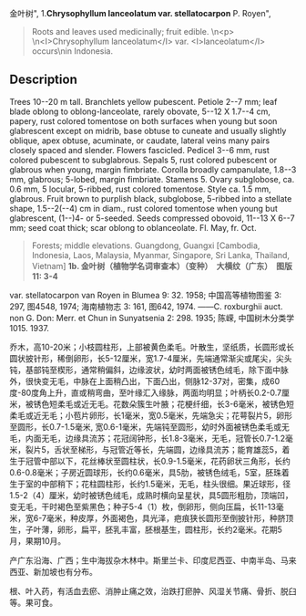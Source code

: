 金叶树",
1.**Chrysophyllum lanceolatum var. stellatocarpon** P. Royen",

> Roots and leaves used medicinally; fruit edible.&#x0D;\n&lt;p&gt;&#x0D;\n&lt;I&gt;Chrysophyllum lanceolatum&lt;/I&gt; var. &lt;I&gt;lanceolatum&lt;/I&gt; occurs\nin Indonesia.

## Description
Trees 10--20 m tall. Branchlets yellow pubescent. Petiole 2--7 mm; leaf blade oblong to oblong-lanceolate, rarely obovate, 5--12 X 1.7--4 cm, papery, rust colored tomentose on both surfaces when young but soon glabrescent except on midrib, base obtuse to cuneate and usually slightly oblique, apex obtuse, acuminate, or caudate, lateral veins many pairs closely spaced and slender. Flowers fascicled. Pedicel 3--6 mm, rust colored pubescent to subglabrous. Sepals 5, rust colored pubescent or glabrous when young, margin fimbriate. Corolla broadly campanulate, 1.8--3 mm, glabrous; 5-lobed, margin fimbriate. Stamens 5. Ovary subglobose, ca. 0.6 mm, 5 locular, 5-ribbed, rust colored tomentose. Style ca. 1.5 mm, glabrous. Fruit brown to purplish black, subglobose, 5-ribbed into a stellate shape, 1.5--2(--4) cm in diam., rust colored tomentose when young but glabrescent, (1--)4- or 5-seeded. Seeds compressed obovoid, 11--13 X 6--7 mm; seed coat thick; scar oblong to oblanceolate. Fl. May, fr. Oct.

> Forests; middle elevations. Guangdong, Guangxi [Cambodia, Indonesia, Laos, Malaysia, Myanmar, Singapore, Sri Lanka, Thailand, Vietnam]
**1b. 金叶树（植物学名词审查本）（变种）　大横纹（广东）　图版11: 3-4**

var. stellatocarpon van Royen in Blumea 9: 32. 1958; 中国高等植物图鉴 3: 297, 图4548, 1974; 海南植物志 3: 161, 图642, 1974. ——C. roxburghii auct. non G. Don: Merr. et Chun in Sunyatsenia 2: 298. 1935; 陈嵘, 中国树木分类学 1015. 1937.

乔木，高10-20米；小枝圆柱形，上部被黄色柔毛。叶散生，坚纸质，长圆形或长圆状披针形，稀倒卵形，长5-12厘米，宽1.7-4厘米，先端通常渐尖或尾尖，尖头钝，基部钝至楔形，通常稍偏斜，边缘波状，幼时两面被锈色绒毛，除下面中脉外，很快变无毛，中脉在上面稍凸出，下面凸出，侧脉12-37对，密集，成60度-80度角上升，直或稍弯曲，至叶缘汇入缘脉，两面均明显；叶柄长0.2-0.7厘米，被锈色短柔毛或近无毛。花数朵簇生叶腋；花梗纤细，长3-6毫米，被锈色短柔毛或近无毛；小苞片卵形，长1毫米，宽0.5毫米，先端急尖；花萼裂片5，卵形至圆形，长0.7-1.5毫米, 宽0.6-1毫米，先端钝至圆形，幼时外面被锈色柔毛或无毛，内面无毛，边缘具流苏；花冠阔钟形，长1.8-3毫米，无毛，冠管长0.7-1.2毫米，裂片5，舌状至梯形，与冠管近等长，先端圆，边缘具流苏；能育雄蕊5，着生于冠管中部以下，花丝棒状至圆柱状，长0.9-1.5毫米，花药卵状三角形，长约0.6-0.8毫米；子房近圆球形，长约0.6毫米，具5肋，被锈色绒毛，5室，胚珠着生于室的中部稍下；花柱圆柱形，长约1.5毫米，无毛，柱头很细。果近球形，径1.5-2（4）厘米，幼时被锈色绒毛，成熟时横向呈星状，具5圆形粗肋，顶端凹，变无毛，干时褐色至紫黑色；种子5-4（1）枚，倒卵形，侧向压扁，长11-13毫米，宽6-7毫米，种皮厚，外面褐色，具光泽，疤痕狭长圆形至倒披针形，种脐顶生，子叶薄，卵形，扁平，胚乳丰富，胚根基生，圆柱形，长约2毫米。花期5月，果期10月。

产广东沿海、广西；生中海拔杂木林中。斯里兰卡、印度尼西亚、中南半岛、马来西亚、新加坡也有分布。

根、叶入药，有活血去瘀、消肿止痛之效，治跌打瘀肿、风湿关节痛、骨折、脱臼等。果可食。
